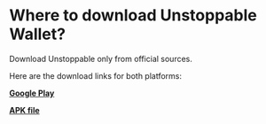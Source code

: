 # Where to download Unstoppable Wallet?

Download Unstoppable only from official sources.

Here are the download links for both platforms:

[**Google Play**](https://play.google.com/store/apps/details?id=io.horizontalsystems.bankwallet)

[**APK file**](https://github.com/horizontalsystems/unstoppable-wallet-android/releases)
